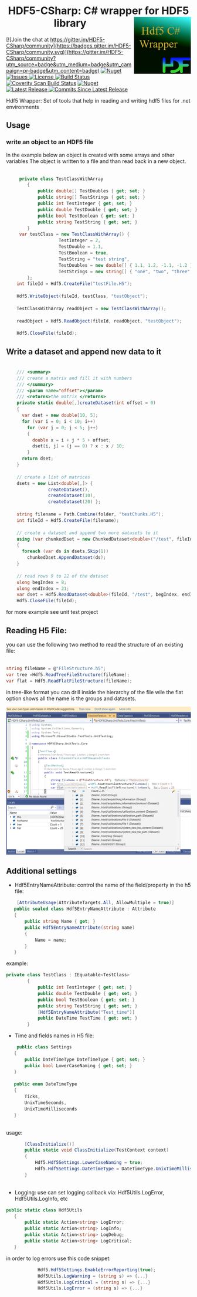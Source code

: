 <h1 align="center">HDF5-CSharp: C# wrapper for HDF5 library <img src="./Assets/hdf5Wrapper.png" align="right" width="155px" height="155px"></h1> 

[![Join the chat at https://gitter.im/HDF5-CSharp/community](https://badges.gitter.im/HDF5-CSharp/community.svg)](https://gitter.im/HDF5-CSharp/community?utm_source=badge&utm_medium=badge&utm_campaign=pr-badge&utm_content=badge)  [![Nuget](https://img.shields.io/nuget/dt/HDF5-CSharp)](https://www.nuget.org/packages/HDF5-CSharp/)
<a href="https://github.com/LiorBanai/HDF5-CSharp/issues">
    <img src="https://img.shields.io/github/issues/LiorBanai/HDF5-CSharp"  alt="Issues"/>
</a>
<a href="https://github.com/LiorBanai/HDF5-CSharp/blob/master/LICENSE">
    <img src="https://img.shields.io/github/license/LiorBanai/HDF5-CSharp"  alt="License"/>
</a>
[![Build Status](https://liorbanai.visualstudio.com/HDF5-CSharp/_apis/build/status/LiorBanai.HDF5-CSharp?branchName=master)](https://liorbanai.visualstudio.com/HDF5-CSharp/_build/latest?definitionId=3&branchName=master)
<a href="https://scan.coverity.com/projects/liorbanai-hdf5dotnetwrapper"> <img src="https://scan.coverity.com/projects/20655/badge.svg" alt="Coverity Scan Build Status"/></a>
[![Nuget](https://img.shields.io/nuget/v/HDF5-CSharp)](https://www.nuget.org/packages/HDF5-CSharp/)  
<a href="https://github.com/LiorBanai/HDF5-CSharp/releases"> 
    <img src="https://img.shields.io/github/v/release/LiorBanai/HDF5-CSharp"  alt="Latest Release"/>
</a>
 <a href="https://github.com/LiorBanai/HDF5-CSharp/compare/V1.10.610.7...master">
    <img src="https://img.shields.io/github/commits-since/LiorBanai/HDF5-CSharp/latest"  alt="Commits Since Latest Release"/>
</a>




Hdf5 Wrapper: Set of tools that help in reading and writing hdf5 files for .net environments

## Usage

### write an object to an HDF5 file
In the example below an object is created with some arrays and other variables
The object is written to a file and than read back in a new object.


```csharp

     private class TestClassWithArray
        {
            public double[] TestDoubles { get; set; }
            public string[] TestStrings { get; set; }
            public int TestInteger { get; set; }
            public double TestDouble { get; set; }
            public bool TestBoolean { get; set; }
            public string TestString { get; set; }
        }
     var testClass = new TestClassWithArray() {
                    TestInteger = 2,
                    TestDouble = 1.1,
                    TestBoolean = true,
                    TestString = "test string",
                    TestDoubles = new double[] { 1.1, 1.2, -1.1, -1.2 },
                    TestStrings = new string[] { "one", "two", "three", "four" }
        };
    int fileId = Hdf5.CreateFile("testFile.H5");

    Hdf5.WriteObject(fileId, testClass, "testObject");

    TestClassWithArray readObject = new TestClassWithArray();

    readObject = Hdf5.ReadObject(fileId, readObject, "testObject");

    Hdf5.CloseFile(fileId);

```


## Write a dataset and append new data to it

```csharp

    /// <summary>
    /// create a matrix and fill it with numbers
    /// </summary>
    /// <param name="offset"></param>
    /// <returns>the matrix </returns>
    private static double[,]createDataset(int offset = 0)
    {
      var dset = new double[10, 5];
      for (var i = 0; i < 10; i++)
        for (var j = 0; j < 5; j++)
        {
          double x = i + j * 5 + offset;
          dset[i, j] = (j == 0) ? x : x / 10;
        }
      return dset;
    }

    // create a list of matrices
    dsets = new List<double[,]> {
                createDataset(),
                createDataset(10),
                createDataset(20) };

    string filename = Path.Combine(folder, "testChunks.H5");
    int fileId = Hdf5.CreateFile(filename);    

    // create a dataset and append two more datasets to it
    using (var chunkedDset = new ChunkedDataset<double>("/test", fileId, dsets.First()))
    {
      foreach (var ds in dsets.Skip(1))
        chunkedDset.AppendDataset(ds);
    }

    // read rows 9 to 22 of the dataset
    ulong begIndex = 8;
    ulong endIndex = 21;
    var dset = Hdf5.ReadDataset<double>(fileId, "/test", begIndex, endIndex);
    Hdf5.CloseFile(fileId);

```

for more example see unit test project

## Reading H5 File:
you can use the following two method to read the structure of an existing file:

```csharp

string fileName = @"FileStructure.h5";
var tree =Hdf5.ReadTreeFileStructure(fileName);
var flat = Hdf5.ReadFlatFileStructure(fileName);
```

in tree-like format you can drill inside the hierarchy of the file wile the flat option shows all the name is the groups and datasets.

![Flat tree](Assets/hdf5FlatStructure.jpg)

## Additional settings
 - Hdf5EntryNameAttribute: control the name of the field/property in the h5 file:
 
 ```csharp
     [AttributeUsage(AttributeTargets.All, AllowMultiple = true)]
    public sealed class Hdf5EntryNameAttribute : Attribute
    {
        public string Name { get; }
        public Hdf5EntryNameAttribute(string name)
        {
            Name = name;
        }
    }
```

example:  
```csharp
private class TestClass : IEquatable<TestClass>
        {
            public int TestInteger { get; set; }
            public double TestDouble { get; set; }
            public bool TestBoolean { get; set; }
            public string TestString { get; set; }
            [Hdf5EntryNameAttribute("Test_time")]
            public DateTime TestTime { get; set; }
        }
```

 - Time and fields names in H5 file:
 
 ```csharp
     public class Settings
    {
        public DateTimeType DateTimeType { get; set; }
        public bool LowerCaseNaming { get; set; }
    }

    public enum DateTimeType
    {
        Ticks,
        UnixTimeSeconds,
        UnixTimeMilliseconds
    }
    
```

usage:
 ```csharp
        [ClassInitialize()]
        public static void ClassInitialize(TestContext context)
        {
            Hdf5.Hdf5Settings.LowerCaseNaming = true;
            Hdf5.Hdf5Settings.DateTimeType = DateTimeType.UnixTimeMilliseconds;
        }
            
```

 - Logging: use can set logging callback via: Hdf5Utils.LogError, Hdf5Utils.LogInfo, etc
 
 ```csharp
public static class Hdf5Utils
    {
        public static Action<string> LogError;
        public static Action<string> LogInfo;
        public static Action<string> LogDebug;
        public static Action<string> LogCritical;
    }
 ```


in order to log errors use this code snippet:
```csharp
            Hdf5.Hdf5Settings.EnableErrorReporting(true);
            Hdf5Utils.LogWarning = (string s) => {...}
            Hdf5Utils.LogCritical = (string s) => {...}
            Hdf5Utils.LogError = (string s) => {...}
```


